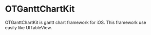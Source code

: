 # OTGanttChartKit
OTGanttChartKit is gantt chart framework for iOS. This framework use easily like UITableView.

